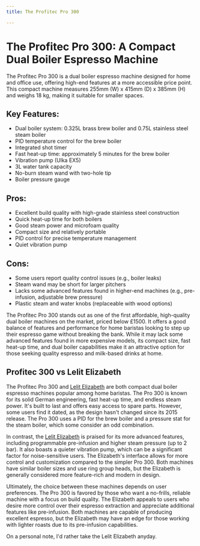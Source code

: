```yaml
---
title: The Profitec Pro 300

---
```

# The Profitec Pro 300: A Compact Dual Boiler Espresso Machine

The Profitec Pro 300 is a dual boiler espresso machine designed for home and office use, offering high-end features at a more accessible price point. This compact machine measures 255mm (W) x 415mm (D) x 385mm (H) and weighs 18 kg, making it suitable for smaller spaces.

## Key Features:

- Dual boiler system: 0.325L brass brew boiler and 0.75L stainless steel steam boiler
- PID temperature control for the brew boiler
- Integrated shot timer
- Fast heat-up time: approximately 5 minutes for the brew boiler
- Vibration pump (Ulka EX5)
- 3L water tank capacity
- No-burn steam wand with two-hole tip
- Boiler pressure gauge

## Pros:

- Excellent build quality with high-grade stainless steel construction
- Quick heat-up time for both boilers
- Good steam power and microfoam quality
- Compact size and relatively portable
- PID control for precise temperature management
- Quiet vibration pump

## Cons:

- Some users report quality control issues (e.g., boiler leaks)
- Steam wand may be short for larger pitchers
- Lacks some advanced features found in higher-end machines (e.g., pre-infusion, adjustable brew pressure)
- Plastic steam and water knobs (replaceable with wood options)

The Profitec Pro 300 stands out as one of the first affordable, high-quality dual boiler machines on the market, priced below £1500. It offers a good balance of features and performance for home baristas looking to step up their espresso game without breaking the bank. While it may lack some advanced features found in more expensive models, its compact size, fast heat-up time, and dual boiler capabilities make it an attractive option for those seeking quality espresso and milk-based drinks at home.

## Profitec 300 vs Lelit Elizabeth

The Profitec Pro 300 and [Lelit Elizabeth](/machines/lelit-elizabeth/) are both compact dual boiler espresso machines popular among home baristas. The Pro 300 is known for its solid German engineering, fast heat-up time, and endless steam power. It's built to last and offers easy access to spare parts. However, some users find it dated, as the design hasn't changed since its 2015 release. The Pro 300 uses a PID for the brew boiler and a pressure stat for the steam boiler, which some consider an odd combination.

In contrast, the [Lelit Elizabeth](/machines/lelit-elizabeth/) is praised for its more advanced features, including programmable pre-infusion and higher steam pressure (up to 2 bar). It also boasts a quieter vibration pump, which can be a significant factor for noise-sensitive users. The Elizabeth's interface allows for more control and customization compared to the simpler Pro 300. Both machines have similar boiler sizes and use ring group heads, but the Elizabeth is generally considered more feature-rich and modern in design.

Ultimately, the choice between these machines depends on user preferences. The Pro 300 is favored by those who want a no-frills, reliable machine with a focus on build quality. The Elizabeth appeals to users who desire more control over their espresso extraction and appreciate additional features like pre-infusion. Both machines are capable of producing excellent espresso, but the Elizabeth may have an edge for those working with lighter roasts due to its pre-infusion capabilities.

On a personal note, I'd rather take the Lelit Elizabeth anyday.
